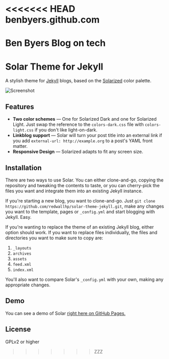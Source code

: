 <<<<<<< HEAD
benbyers.github.com
===================

Ben Byers Blog on tech
=======
Solar Theme for Jekyll
======================

A stylish theme for [Jekyll](http://jekyllrb.com/) blogs, based on the [Solarized](http://ethanschoonover.com/solarized) color palette.

![Screenshot](http://i.imgur.com/UnnRhkt.png)


Features
-------

* **Two color schemes** — One for Solarized Dark and one for Solarized Light. Just swap the reference to the `colors-dark.css` file with `colors-light.css` if you don't like light-on-dark.
* **Linkblog support** — Solar will turn your post title into an external link if you add `external-url: http://example.org` to a post's YAML front matter.
* **Responsive Design** — Solarized adapts to fit any screen size.


Installation
--------------

There are two ways to use Solar. You can either clone-and-go, copying the repository and tweaking the contents to taste, or you can cherry-pick the files you want and integrate them into an existing Jekyll instance. 

If you're starting a new blog, you want to clone-and-go. Just `git clone https://github.com/redwallhp/solar-theme-jekyll.git`, make any changes you want to the template, pages or `_config.yml` and start blogging with Jekyll. Easy.

If you're wanting to replace the theme of an existing Jekyll blog, either option should work. If you want to replace files individually, the files and directories you want to make sure to copy are:

1. `_layouts`
2. `archives`
3. `assets`
4. `feed.xml`
5. `index.xml`

You'll also want to compare Solar's `_config.yml` with your own, making any appropriate changes.


Demo
-------

You can see a demo of Solar [right here on GitHub Pages.](http://mattvh.github.io/solar-theme-jekyll/)


License
---------

GPLv2 or higher
>>>>>>> ZZZ
